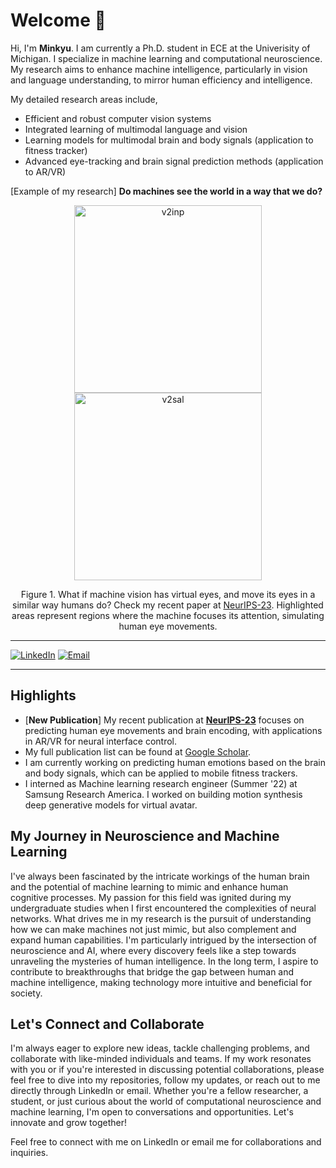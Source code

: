 # Welcome 👋

Hi, I'm <b>Minkyu</b>. I am currently a Ph.D. student in ECE at the Univerisity of Michigan. 
I specialize in machine learning and computational neuroscience.
My research aims to enhance machine intelligence, particularly in vision and language understanding, to mirror human efficiency and intelligence.

My detailed research areas include, 
- Efficient and robust computer vision systems
- Integrated learning of multimodal language and vision
- Learning models for multimodal brain and body signals (application to fitness tracker)
- Advanced eye-tracking and brain signal prediction methods (application to AR/VR)



[Example of my research] <b>Do machines see the world in a way that we do?</b>
<p align="center">
  <img src="https://raw.githubusercontent.com/minkyu-choi04/DualStreamBrains/main/figures/v2inp.gif" alt="v2inp" width="300"/> 
  <img src="https://raw.githubusercontent.com/minkyu-choi04/DualStreamBrains/main/figures/v2sal.gif" alt="v2sal" width="300"/>
</p>
<p align="center">
  Figure 1. What if machine vision has virtual eyes, and move its eyes in a similar way humans do? Check my recent paper at <a href="https://github.com/minkyu-choi04/DualStreamBrains">NeurIPS-23</a>. Highlighted areas represent regions where the machine focuses its attention, simulating human eye movements.
</p>

  
---

<a href="https://www.linkedin.com/in/cminkyu/" target="_blank"><img src="https://img.shields.io/badge/LinkedIn-0077B5?style=for-the-badge&logo=linkedin&logoColor=white" alt="LinkedIn"></a>
<a href="mailto:cminkyu@umich.edu" target="_blank"><img src="https://img.shields.io/badge/Gmail-D14836?style=for-the-badge&logo=gmail&logoColor=white" alt="Email"></a>

---


## Highlights
- [<b>New Publication</b>] My recent publication at <b>[NeurIPS-23](https://github.com/minkyu-choi04/DualStreamBrains)</b> focuses on predicting human eye movements and brain encoding, with applications in AR/VR for neural interface control.
- My full publication list can be found at [Google Scholar](https://scholar.google.com/citations?user=QiKqiT4AAAAJ&hl=en).
- I am currently working on predicting human emotions based on the brain and body signals, which can be applied to mobile fitness trackers. 
- I interned as Machine learning research engineer (Summer '22) at Samsung Research America. I worked on building motion synthesis deep generative models for virtual avatar.

## My Journey in Neuroscience and Machine Learning
I've always been fascinated by the intricate workings of the human brain and the potential of machine learning to mimic and enhance human cognitive processes. My passion for this field was ignited during my undergraduate studies when I first encountered the complexities of neural networks. What drives me in my research is the pursuit of understanding how we can make machines not just mimic, but also complement and expand human capabilities. I'm particularly intrigued by the intersection of neuroscience and AI, where every discovery feels like a step towards unraveling the mysteries of human intelligence. In the long term, I aspire to contribute to breakthroughs that bridge the gap between human and machine intelligence, making technology more intuitive and beneficial for society.

## Let's Connect and Collaborate
I'm always eager to explore new ideas, tackle challenging problems, and collaborate with like-minded individuals and teams. If my work resonates with you or if you're interested in discussing potential collaborations, please feel free to dive into my repositories, follow my updates, or reach out to me directly through LinkedIn or email. Whether you're a fellow researcher, a student, or just curious about the world of computational neuroscience and machine learning, I'm open to conversations and opportunities. Let's innovate and grow together!



Feel free to connect with me on LinkedIn or email me for collaborations and inquiries.

<!--
**minkyu-choi04/minkyu-choi04** is a ✨ _special_ ✨ repository because its `README.md` (this file) appears on your GitHub profile.

Here are some ideas to get you started:

- 🔭 I’m currently working on ...
- 🌱 I’m currently learning ...
- 👯 I’m looking to collaborate on ...
- 🤔 I’m looking for help with ...
- 💬 Ask me about ...
- 📫 How to reach me: ...
- 😄 Pronouns: ...
- ⚡ Fun fact: ...
-->
